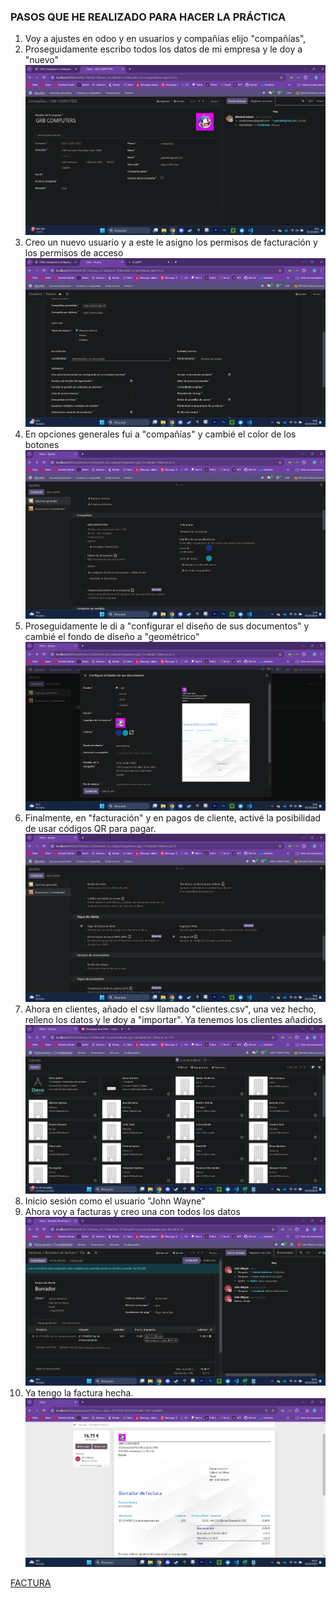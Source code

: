 ### PASOS QUE HE REALIZADO PARA HACER LA PRÁCTICA

1. Voy a ajustes en odoo y en usuarios y compañías elijo "compañías", 
2. Proseguidamente escribo todos los datos de mi empresa y le doy a "nuevo"
![alt text](image.png)
3. Creo un nuevo usuario y a este le asigno los permisos de facturación y los permisos de acceso
![alt text](image-1.png)
4. En opciones generales fui a "compañías" y cambié el color de los botones 
![alt text](image-2.png)
5. Proseguidamente le di a "configurar el diseño de sus documentos" y cambié el fondo de diseño a "geométrico" ![alt text](image-3.png)
6. Finalmente, en "facturación" y en pagos de cliente, activé la posibilidad de usar códigos QR para pagar.
![alt text](image-4.png)
7. Ahora en clientes, añado el csv llamado "clientes.csv", una vez hecho, relleno los datos y le doy a "importar". Ya tenemos los clientes añadidos ![alt text](image-6.png)
8. Inicio sesión como el usuario "John Wayne"
9. Ahora voy a facturas y creo una con todos los datos![alt text](image-7.png)
10. Ya tengo la factura hecha.
![alt text](image-8.png)

 [FACTURA](./factura.pdf)